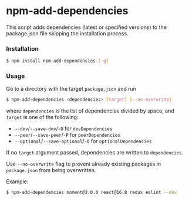 # npm-add-dependencies

This script adds dependencies (latest or specified versions) to the package.json file skipping the installation process.

### Installation

```sh
$ npm install npm-add-dependencies [-g]
```

### Usage

Go to a directory with the target `package.json` and run

```sh
$ npm-add-dependencies <dependencies> [target] [--no-overwrite]
```

where `dependencies` is the list of dependencies divided by space, and `target` is one of the following:
* `--dev`/`--save-dev`/`-D` for `devDependencies`
* `--peer`/`--save-peer`/`-P` for `peerDependencies`
* `--optional`/`--save-optional`/`-O` for `optionalDependencies`

If no `target` argument passed, dependencies are written to `dependencies`.

Use `--no-overwrite` flag to prevent already existing packages in `package.json` from being overwritten.

Example:

```sh
$ npm-add-dependencies moment@2.0.0 react@16.8 redux eslint --dev
```

